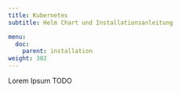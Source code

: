 ```yaml
---
title: Kubernetes
subtitle: Helm Chart und Installationsanleitung

menu:
  doc:
    parent: installation
weight: 302
---
```


Lorem Ipsum
TODO
